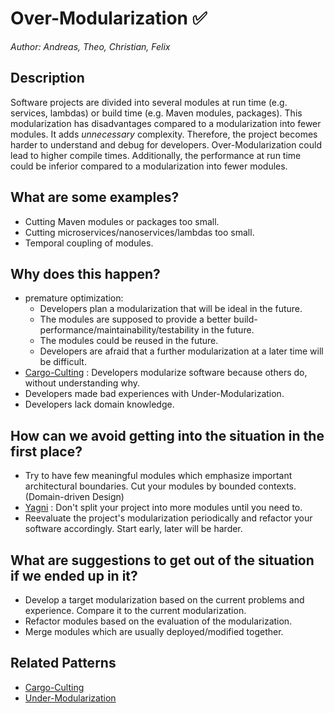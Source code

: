 # Over-Modularization ✅
*Author: Andreas, Theo, Christian, Felix*
## Description
Software projects are divided into several modules at run time (e.g. services, lambdas) or build time (e.g. Maven modules, packages). This modularization has disadvantages compared to a modularization into fewer modules. It adds *unnecessary* complexity. Therefore, the project becomes harder to understand and debug for developers. Over-Modularization could lead to higher compile times. Additionally, the performance at run time could be inferior compared to a modularization into fewer modules.


## What are some examples?
- Cutting Maven modules or packages too small.
- Cutting microservices/nanoservices/lambdas too small.
- Temporal coupling of modules.


## Why does this happen?
- premature optimization:
    - Developers plan a modularization that will be ideal in the future.
    - The modules are supposed to provide a better build-performance/maintainability/testability in the future.
    - The modules could be reused in the future.
    - Developers are afraid that a further modularization at a later time will be difficult.
- [Cargo-Culting] : Developers modularize software because others do, without understanding why.
- Developers made bad experiences with Under-Modularization.
- Developers lack domain knowledge.


## How can we avoid getting into the situation in the first place?
- Try to have few meaningful modules which emphasize important architectural boundaries. Cut your modules by bounded contexts. (Domain-driven Design)
- [Yagni] : Don't split your project into more modules until you need to.
- Reevaluate the project's modularization periodically and refactor your software accordingly. Start early, later will be harder.


## What are suggestions to get out of the situation if we ended up in it?
- Develop a target modularization based on the current problems and experience. Compare it to the current modularization.
- Refactor modules based on the evaluation of the modularization.
- Merge modules which are usually deployed/modified together.

## Related Patterns
- [Cargo-Culting]
- [Under-Modularization](under_modularization.md)

[Yagni]: https://www.martinfowler.com/bliki/Yagni.html
[Cargo-culting]: cargo_culting.md

